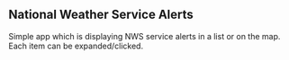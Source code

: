 ## National Weather Service Alerts
Simple app which is displaying NWS service alerts in a list or on the map. Each item can be expanded/clicked. 
